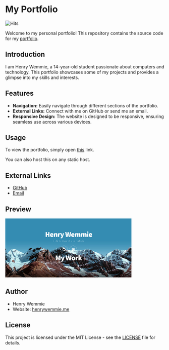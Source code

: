 # My Portfolio
![Hits](https://hits.seeyoufarm.com/api/count/incr/badge.svg?url=https%3A%2F%2Fgithub.com%2Fhankypoo7%2Fhenrywemmie.me&count_bg=%23D9E35E&title_bg=%23FF0505&icon=&icon_color=%23FF0000&title=views&edge_flat=false)

Welcome to my personal portfolio! This repository contains the source code for my [portfolio](https://henrywemmie.me/).

## Introduction

I am Henry Wemmie, a 14-year-old student passionate about computers and technology. This portfolio showcases some of my projects and provides a glimpse into my skills and interests.

## Features

- **Navigation:** Easily navigate through different sections of the portfolio.
- **External Links:** Connect with me on GitHub or send me an email.
- **Responsive Design:** The website is designed to be responsive, ensuring seamless use across various devices.

## Usage

To view the portfolio, simply open [this](https://henrywemmie.me/) link.

You can also host this on any static host.

## External Links

- [GitHub](https://github.com/hankypoo7)
- [Email](https://mail.google.com/mail/u/0/#inbox?compose=DmwnWrRlQXwtNdTPLQmBrrvRQpzxDjkSxLRSwNLvdkqhQtjLwFhNrBPlktzkLwVPQnbsbbMnSsDB)

## Preview

![Portfolio Preview](assets/png/preview.png)

## Author

- Henry Wemmie
- Website: [henrywemmie.me](https://henrywemmie.me)

## License

This project is licensed under the MIT License - see the [LICENSE](https://raw.githubusercontent.com/hankypoo7/henrywemmie.me/main/LICENSE) file for details.
